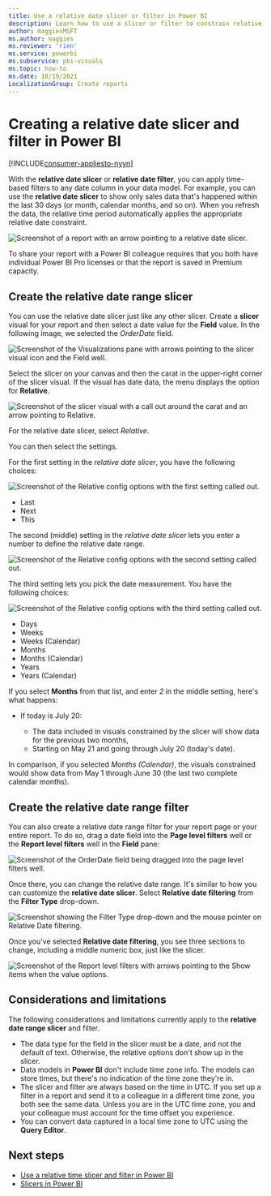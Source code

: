 ```yaml
---
title: Use a relative date slicer or filter in Power BI
description: Learn how to use a slicer or filter to constrain relative date ranges in Power BI.
author: maggiesMSFT
ms.author: maggies
ms.reviewer: 'rien'
ms.service: powerbi
ms.subservice: pbi-visuals
ms.topic: how-to
ms.date: 10/19/2021
LocalizationGroup: Create reports
---
```


# Creating a relative date slicer and filter in Power BI

[!INCLUDE[consumer-appliesto-nyyn](../includes/consumer-appliesto-nyyn.md)]

With the **relative date slicer** or **relative date filter**, you can apply time-based filters to any date column in your data model. For example, you can use the **relative date slicer** to show only sales data that's happened within the last 30 days (or month, calendar months, and so on). When you refresh the data, the relative time period automatically applies the appropriate relative date constraint.

![Screenshot of a report with an arrow pointing to a relative date slicer.](media/desktop-slicer-filter-date-range/relative-date-range-slicer-filter-01.png)

To share your report with a Power BI colleague requires that you both have individual Power BI Pro licenses or that the report is saved in Premium capacity.

## Create the relative date range slicer

You can use the relative date slicer just like any other slicer. Create a **slicer** visual for your report and then select a date value for the **Field** value. In the following image, we selected the *OrderDate* field.

![Screenshot of the Visualizations pane with arrows pointing to the slicer visual icon and the Field well.](media/desktop-slicer-filter-date-range/relative-date-range-slicer-filter-02.png)

Select the slicer on your canvas and then the carat in the upper-right corner of the slicer visual. If the visual has date data, the menu displays the option for **Relative**.

![Screenshot of the slicer visual with a call out around the carat and an arrow pointing to Relative.](media/desktop-slicer-filter-date-range/relative-date-range-slicer-filter-03.png)

For the relative date slicer, select *Relative*.

You can then select the settings.

For the first setting in the *relative date slicer*, you have the following choices:

![Screenshot of the Relative config options with the first setting called out.](media/desktop-slicer-filter-date-range/relative-date-range-slicer-filter-04.png)

* Last
* Next
* This

The second (middle) setting in the *relative date slicer* lets you enter a number to define the relative date range.

![Screenshot of the Relative config options with the second setting called out.](media/desktop-slicer-filter-date-range/relative-date-range-slicer-filter-04a.png)

The third setting lets you pick the date measurement. You have the following choices:

![Screenshot of the Relative config options with the third setting called out.](media/desktop-slicer-filter-date-range/relative-date-range-slicer-filter-05.png)

* Days
* Weeks
* Weeks (Calendar)
* Months
* Months (Calendar)
* Years
* Years (Calendar)

If you select **Months** from that list, and enter *2* in the middle setting, here's what happens:

* If today is July 20:

    - The data included in visuals constrained by the slicer will show data for the previous two months,
    - Starting on May 21 and going through July 20 (today's date).

In comparison, if you selected *Months (Calendar)*, the visuals constrained would show data from May 1 through June 30 (the last two complete calendar months).

## Create the relative date range filter

You can also create a relative date range filter for your report page or your entire report. To do so, drag a date field into the **Page level filters** well or the **Report level filters** well in the **Field** pane:

![Screenshot of the OrderDate field being dragged into the page level filters well.](media/desktop-slicer-filter-date-range/relative-date-range-slicer-filter-06.png)

Once there, you can change the relative date range. It's similar to how you can customize the **relative date slicer**. Select **Relative date filtering** from the **Filter Type** drop-down.

![Screenshot showing the Filter Type drop-down and the mouse pointer on Relative Date filtering.](media/desktop-slicer-filter-date-range/relative-date-range-slicer-filter-07.png)

Once you've selected **Relative date filtering**, you see three sections to change, including a middle numeric box, just like the slicer.

![Screenshot of the Report level filters with arrows pointing to the Show items when the value options.](media/desktop-slicer-filter-date-range/relative-date-range-slicer-filter-08.png)

## Considerations and limitations

The following considerations and limitations currently apply to the **relative date range slicer** and filter.

* The data type for the field in the slicer must be a date, and not the default of text. Otherwise, the relative options don't show up in the slicer.
* Data models in **Power BI** don't include time zone info. The models can store times, but there's no indication of the time zone they're in.
* The slicer and filter are always based on the time in UTC. If you set up a filter in a report and send it to a colleague in a different time zone, you both see the same data. Unless you are in the UTC time zone, you and your colleague must account for the time offset you experience.
* You can convert data captured in a local time zone to UTC using the **Query Editor**.

## Next steps

- [Use a relative time slicer and filter in Power BI](../create-reports/slicer-filter-relative-time.md)
- [Slicers in Power BI](power-bi-visualization-slicers.md)
